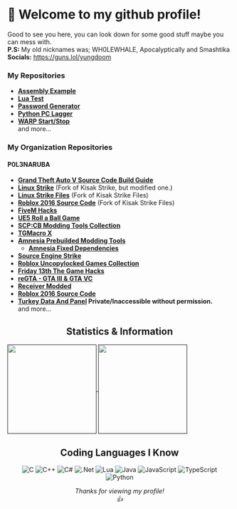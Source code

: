 # 👋 Welcome to my github profile!
Good to see you here, you can look down for some good stuff maybe you can mess with.<br>
**P.S:** My old nicknames was; WH0LEWHALE, Apocalyptically and Smashtika<br>
**Socials:** https://guns.lol/yungdoom


### My Repositories
  + **[Assembly Example](https://github.com/yungDoom/assembly-example)**
  + **[Lua Test](https://github.com/yungDoom/lua-test)**
  + **[Password Generator](https://github.com/yungDoom/Password-Generator)**
  + **[Python PC Lagger](https://github.com/yungDoom/python-pc-lagger)**
  + **[WARP Start/Stop](https://github.com/yungDoom/WARP-StartStop)**<br>
  and more...

### My Organization Repositories

#### P0L3NARUBA
  + **[Grand Theft Auto V Source Code Build Guide](https://github.com/voyageprofessor/gtav-sourcecode-build-guide)**
  + **[Linux Strike](https://github.com/P0L3NARUBA/Linux-Strike)** (Fork of Kisak Strike, but modified one.)
  + **[Linux Strike Files](https://github.com/P0L3NARUBA/Linux-Strike-Files)**  (Fork of Kisak Strike Files)
  + **[Roblox 2016 Source Code](https://github.com/P0L3NARUBA/roblox-2016-source-code)**  (Fork of Kisak Strike Files)
  + **[FiveM Hacks](https://github.com/P0L3NARUBA/fivem-hacks)**
  +  **[UE5 Roll a Ball Game](https://github.com/P0L3NARUBA/ue5-roll-a-ball-game)**
  + **[SCP:CB Modding Tools Collection](https://github.com/P0L3NARUBA/scp-mt-collection)**
  + **[TGMacro X](https://github.com/P0L3NARUBA/TGMacro-X/)**
  + **[Amnesia Prebuilded Modding Tools](https://github.com/P0L3NARUBA/amnesia-tdd-modding-tools)**
     + **[Amnesia Fixed Dependencies](https://github.com/P0L3NARUBA/amnesia-tdd-amfp-dependencies)**
  + **[Source Engine Strike](https://github.com/P0L3NARUBA/source-engine-strike)**
  + **[Roblox Uncopylocked Games Collection](https://github.com/P0L3NARUBA/roblox-uncopylocked-games)**
  + **[Friday 13th The Game Hacks](https://github.com/P0L3NARUBA/friday-13th-game-hacks)**
  + **[reGTA - GTA III & GTA VC](https://github.com/P0L3NARUBA/reGTA)**
  + **[Receiver Modded](https://github.com/P0L3NARUBA/Receiver-Modded)**
  + **[Roblox 2016 Source Code](https://github.com/P0L3NARUBA/roblox-2016-source-code)**
  + **[Turkey Data And Panel]()  Private/Inaccessible without permission.**<br>
  and more...


<h2 align="center">Statistics & Information</h2>

<a href="">
  <img height=200 align="center" src="https://github-readme-stats-git-masterorgs-github-readme-stats-team.vercel.app/api?username=yungDoom&theme=transparent&card_width=400&include_orgs=true" />
</a>
<a href="">
  <img height=200 align="center" src="https://github-readme-stats-git-masterorgs-github-readme-stats-team.vercel.app/api/top-langs?username=yungDoom&layout=compact&langs_count=8&card_width=353&theme=transparent&include_orgs=true" />
</a>


<h2 align="center">Coding Languages I Know</h2>

<div align="center"> 

![C](https://img.shields.io/badge/c-808080.svg?style=for-the-badge&logo=c&logoColor=white) ![C++](https://img.shields.io/badge/c++-%2300599C.svg?style=for-the-badge&logo=c%2B%2B&logoColor=white) ![C#](https://img.shields.io/badge/c%23-%23239120.svg?style=for-the-badge&logo=sharp&logoColor=white) ![.Net](https://img.shields.io/badge/.NET-5C2D91?style=for-the-badge&logo=.net&logoColor=white) ![Lua](https://img.shields.io/badge/lua-%232C2D72.svg?style=for-the-badge&logo=lua&logoColor=white) ![Java](https://img.shields.io/badge/java-%23ED8B00.svg?style=for-the-badge&logo=openjdk&logoColor=white) ![JavaScript](https://img.shields.io/badge/JavaScript-323330?style=for-the-badge&logo=javascript&logoColor=F7DF1E) ![TypeScript](https://img.shields.io/badge/TypeScript-007acc?style=for-the-badge&logo=typescript&logoColor=ffffff) ![Python](https://img.shields.io/badge/python-3670A0?style=for-the-badge&logo=python&logoColor=ffdd54)



*<div align="center">Thanks for viewing my profile! <br>👍</div>*
